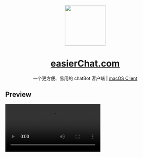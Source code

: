 <p align="center">
  <a href="http://easierchat.com/">
    <picture>
      <img src="./favicon.ico" height="128">
    </picture>
    <h1 align="center">easierChat.com</h1>
  </a>
</p>

<p align="center">
  一个更方便、易用的 chatBot 客户端 | <a href="https://github.com/maoxiaoke/easierChat/releases/tag/v0.0.1">macOS Client</a>
</p>

## Preview

<video>
  <source src="./preview.mp4" type="video/mp4">
</video>




